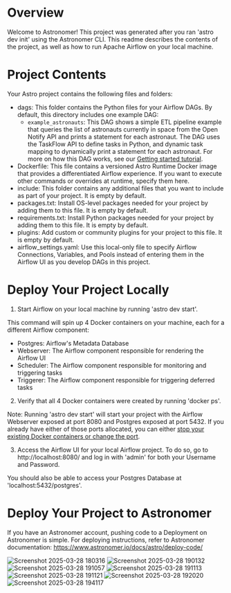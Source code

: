 Overview
========

Welcome to Astronomer! This project was generated after you ran 'astro dev init' using the Astronomer CLI. This readme describes the contents of the project, as well as how to run Apache Airflow on your local machine.

Project Contents
================

Your Astro project contains the following files and folders:

- dags: This folder contains the Python files for your Airflow DAGs. By default, this directory includes one example DAG:
    - `example_astronauts`: This DAG shows a simple ETL pipeline example that queries the list of astronauts currently in space from the Open Notify API and prints a statement for each astronaut. The DAG uses the TaskFlow API to define tasks in Python, and dynamic task mapping to dynamically print a statement for each astronaut. For more on how this DAG works, see our [Getting started tutorial](https://www.astronomer.io/docs/learn/get-started-with-airflow).
- Dockerfile: This file contains a versioned Astro Runtime Docker image that provides a differentiated Airflow experience. If you want to execute other commands or overrides at runtime, specify them here.
- include: This folder contains any additional files that you want to include as part of your project. It is empty by default.
- packages.txt: Install OS-level packages needed for your project by adding them to this file. It is empty by default.
- requirements.txt: Install Python packages needed for your project by adding them to this file. It is empty by default.
- plugins: Add custom or community plugins for your project to this file. It is empty by default.
- airflow_settings.yaml: Use this local-only file to specify Airflow Connections, Variables, and Pools instead of entering them in the Airflow UI as you develop DAGs in this project.

Deploy Your Project Locally
===========================

1. Start Airflow on your local machine by running 'astro dev start'.

This command will spin up 4 Docker containers on your machine, each for a different Airflow component:

- Postgres: Airflow's Metadata Database
- Webserver: The Airflow component responsible for rendering the Airflow UI
- Scheduler: The Airflow component responsible for monitoring and triggering tasks
- Triggerer: The Airflow component responsible for triggering deferred tasks

2. Verify that all 4 Docker containers were created by running 'docker ps'.

Note: Running 'astro dev start' will start your project with the Airflow Webserver exposed at port 8080 and Postgres exposed at port 5432. If you already have either of those ports allocated, you can either [stop your existing Docker containers or change the port](https://www.astronomer.io/docs/astro/cli/troubleshoot-locally#ports-are-not-available-for-my-local-airflow-webserver).

3. Access the Airflow UI for your local Airflow project. To do so, go to http://localhost:8080/ and log in with 'admin' for both your Username and Password.

You should also be able to access your Postgres Database at 'localhost:5432/postgres'.

Deploy Your Project to Astronomer
=================================

If you have an Astronomer account, pushing code to a Deployment on Astronomer is simple. For deploying instructions, refer to Astronomer documentation: https://www.astronomer.io/docs/astro/deploy-code/

![Screenshot 2025-03-28 180316](https://github.com/user-attachments/assets/d8186e06-b5d5-4c53-9039-a093ac217119)
![Screenshot 2025-03-28 190132](https://github.com/user-attachments/assets/85773f62-5e5f-43e9-9391-175d2ac4b61a)
![Screenshot 2025-03-28 191057](https://github.com/user-attachments/assets/3e553a6d-827f-4ea8-ae0e-bd1ec664f55e)
![Screenshot 2025-03-28 191113](https://github.com/user-attachments/assets/87f5f2a2-25b6-4739-b42f-c9c78f6f1bcb)
![Screenshot 2025-03-28 191121](https://github.com/user-attachments/assets/a59d29f9-666c-4157-ba43-a350bec887ce)
![Screenshot 2025-03-28 192020](https://github.com/user-attachments/assets/757692f0-2af2-4204-a2d2-40f1f56a8cf1)
![Screenshot 2025-03-28 194117](https://github.com/user-attachments/assets/2fca2620-1ff7-491c-8cc7-20f973336678)


